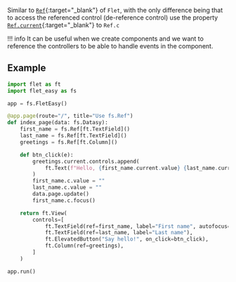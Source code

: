 Similar to [`Ref`](https://flet.dev/docs/cookbook/control-refs){:target="_blank"} of `Flet`, with the only difference being that to access the referenced control (de-reference control) use the property [`Ref.current`](https://flet.dev/docs/cookbook/control-refs){:target="_blank"} to `Ref.c`

!!! info
    It can be useful when we create components and we want to reference the controllers to be able to handle events in the component.

## Example
```python hl_lines="8-10 16-17 19"
import flet as ft
import flet_easy as fs

app = fs.FletEasy()

@app.page(route="/", title="Use fs.Ref")
def index_page(data: fs.Datasy):
    first_name = fs.Ref[ft.TextField]()
    last_name = fs.Ref[ft.TextField]()
    greetings = fs.Ref[ft.Column]()

    def btn_click(e):
        greetings.current.controls.append(
            ft.Text(f"Hello, {first_name.current.value} {last_name.current.value}!")
        )
        first_name.c.value = ""
        last_name.c.value = ""
        data.page.update()
        first_name.c.focus()

    return ft.View(
        controls=[
            ft.TextField(ref=first_name, label="First name", autofocus=True),
            ft.TextField(ref=last_name, label="Last name"),
            ft.ElevatedButton("Say hello!", on_click=btn_click),
            ft.Column(ref=greetings),
        ]
    )

app.run()
```